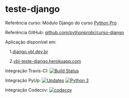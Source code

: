 # teste-django

Referência curso: Módulo Django do curso [Python Pro](https://python.pro.br)

Referência GitHub: [github.com/pythonprobr/curso-django](https://github.com/pythonprobr/curso-django)

Aplicação disponível em:

&emsp;1.[django.vbl.dev.br](https://django.vbl.dev.br/)

&emsp;2.[vbl-teste-django.herokuapp.com](https://vbl-teste-django.herokuapp.com/)

Integração Travis-CI:
    [![Build Status](https://travis-ci.com/victorbaptistalemos/teste-django.svg?branch=main)](https://travis-ci.com/victorbaptistalemos/teste-django)

Integração PyUp:
    [![Updates](https://pyup.io/repos/github/victorbaptistalemos/libpythonpro/shield.svg)](https://pyup.io/repos/github/victorbaptistalemos/teste-django/)
    [![Python 3](https://pyup.io/repos/github/victorbaptistalemos/libpythonpro/python-3-shield.svg)](https://pyup.io/repos/github/victorbaptistalemos/teste-django/)

Integração Codecov:
    [![codecov](https://codecov.io/gh/victorbaptistalemos/libpythonpro/branch/main/graph/badge.svg?token=5YMELE1KML)](https://codecov.io/gh/victorbaptistalemos/teste-django)